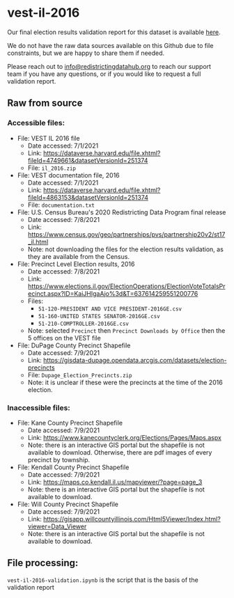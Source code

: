 # vest-il-2016

Our final election results validation report for this dataset is available [here](https://redistrictingdatahub.org/dataset/vest-2016-illinois-precinct-and-election-results/).

We do not have the raw data sources available on this Github due to file constraints, but we are happy to share them if needed. 

Please reach out to info@redistrictingdatahub.org to reach our support team if you have any questions, or if you would like to request a full validation report. 

## Raw from source

### Accessible files:

- File: VEST IL 2016 file
   - Date accessed: 7/1/2021
   - Link: https://dataverse.harvard.edu/file.xhtml?fileId=4749661&datasetVersionId=251374
   - File: `il_2016.zip`
- File: VEST documentation file, 2016
   - Date accessed: 7/1/2021
   - Link: https://dataverse.harvard.edu/file.xhtml?fileId=4863153&datasetVersionId=251374
   - File: `documentation.txt`
- File: U.S. Census Bureau's 2020 Redistricting Data Program final release
    - Date accessed: 7/8/2021
    - Link: https://www.census.gov/geo/partnerships/pvs/partnership20v2/st17_il.html
    - Note: not downloading the files for the election results validation, as they are available from the Census.
- File: Precinct Level Election results, 2016
    - Date accessed: 7/8/2021
    - Link: https://www.elections.il.gov/ElectionOperations/ElectionVoteTotalsPrecinct.aspx?ID=KaiJHIgaAjo%3d&T=637614259551200776
    - Files: 
        - `51-120-PRESIDENT AND VICE PRESIDENT-2016GE.csv`
        - `51-160-UNITED STATES SENATOR-2016GE.csv`
        - `51-210-COMPTROLLER-2016GE.csv`
    - Note: selected `Precinct` then `Precinct Downloads by Office` then the 5 offices on the VEST file
- File: DuPage County Precinct Shapefile
    - Date accessed: 7/9/2021
    - Link: https://gisdata-dupage.opendata.arcgis.com/datasets/election-precincts
    - File: `Dupage_Election_Precincts.zip`
    - Note: it is unclear if these were the precincts at the time of the 2016 election. 


### Inaccessible files:
- File: Kane County Precinct Shapefile
    - Date accessed: 7/9/2021
    - Link: https://www.kanecountyclerk.org/Elections/Pages/Maps.aspx
    - Note: there is an interactive GIS portal but the shapefile is not available to download. Otherwise, there are pdf images of every precinct by township. 
- File: Kendall County Precinct Shapefile
    - Date accessed: 7/9/2021
    - Link: https://maps.co.kendall.il.us/mapviewer/?page=page_3
    - Note: there is an interactive GIS portal but the shapefile is not available to download.
- File: Will County Precinct Shapefile 
    - Date accessed: 7/9/2021
    - Link: https://gisapp.willcountyillinois.com/Html5Viewer/Index.html?viewer=Data_Viewer
    - Note: there is an interactive GIS portal but the shapefile is not available to download.

## File processing:

`vest-il-2016-validation.ipynb` is the script that is the basis of the validation report
